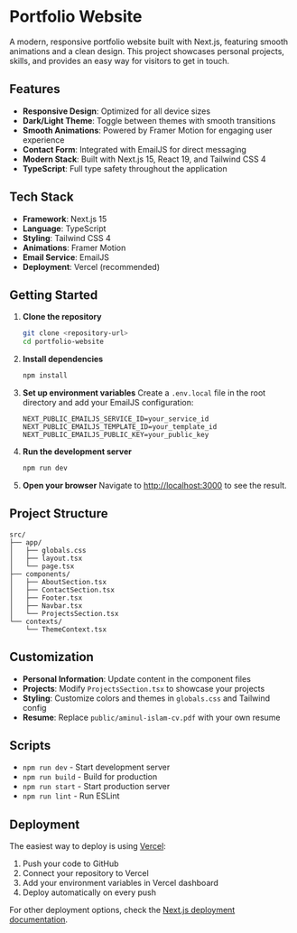 # Portfolio Website

A modern, responsive portfolio website built with Next.js, featuring smooth animations and a clean design. This project showcases personal projects, skills, and provides an easy way for visitors to get in touch.

## Features

- **Responsive Design**: Optimized for all device sizes
- **Dark/Light Theme**: Toggle between themes with smooth transitions
- **Smooth Animations**: Powered by Framer Motion for engaging user experience
- **Contact Form**: Integrated with EmailJS for direct messaging
- **Modern Stack**: Built with Next.js 15, React 19, and Tailwind CSS 4
- **TypeScript**: Full type safety throughout the application

## Tech Stack

- **Framework**: Next.js 15
- **Language**: TypeScript
- **Styling**: Tailwind CSS 4
- **Animations**: Framer Motion
- **Email Service**: EmailJS
- **Deployment**: Vercel (recommended)

## Getting Started

1. **Clone the repository**
   ```bash
   git clone <repository-url>
   cd portfolio-website
   ```

2. **Install dependencies**
   ```bash
   npm install
   ```

3. **Set up environment variables**
   Create a `.env.local` file in the root directory and add your EmailJS configuration:
   ```env
   NEXT_PUBLIC_EMAILJS_SERVICE_ID=your_service_id
   NEXT_PUBLIC_EMAILJS_TEMPLATE_ID=your_template_id
   NEXT_PUBLIC_EMAILJS_PUBLIC_KEY=your_public_key
   ```

4. **Run the development server**
   ```bash
   npm run dev
   ```

5. **Open your browser**
   Navigate to [http://localhost:3000](http://localhost:3000) to see the result.

## Project Structure

```
src/
├── app/
│   ├── globals.css
│   ├── layout.tsx
│   └── page.tsx
├── components/
│   ├── AboutSection.tsx
│   ├── ContactSection.tsx
│   ├── Footer.tsx
│   ├── Navbar.tsx
│   └── ProjectsSection.tsx
└── contexts/
    └── ThemeContext.tsx
```

## Customization

- **Personal Information**: Update content in the component files
- **Projects**: Modify `ProjectsSection.tsx` to showcase your projects
- **Styling**: Customize colors and themes in `globals.css` and Tailwind config
- **Resume**: Replace `public/aminul-islam-cv.pdf` with your own resume

## Scripts

- `npm run dev` - Start development server
- `npm run build` - Build for production
- `npm run start` - Start production server
- `npm run lint` - Run ESLint

## Deployment

The easiest way to deploy is using [Vercel](https://vercel.com/new):

1. Push your code to GitHub
2. Connect your repository to Vercel
3. Add your environment variables in Vercel dashboard
4. Deploy automatically on every push

For other deployment options, check the [Next.js deployment documentation](https://nextjs.org/docs/app/building-your-application/deploying).
